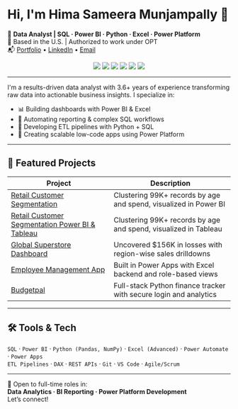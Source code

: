 # Hi, I'm Hima Sameera Munjampally 👋

🎯 **Data Analyst | SQL · Power BI · Python · Excel · Power Platform**  
📍 Based in the U.S. | Authorized to work under OPT  
📬 [Portfolio](https://himasameera.netlify.app) • [LinkedIn](https://www.linkedin.com/in/hima-sameera-munjampally-16893b171) • [Email](mailto:sameeramunjampally0235@gmail.com)
<p align="center">
  <img src="https://img.shields.io/badge/SQL-MySQL%20%7C%20SQL%20Server-blue?logo=mysql&logoColor=white"/>
  <img src="https://img.shields.io/badge/Power%20BI-Reporting-yellow?logo=powerbi&logoColor=white"/>
  <img src="https://img.shields.io/badge/Python-Data%20Processing-green?logo=python&logoColor=white"/>
  <img src="https://img.shields.io/badge/Excel-Advanced%20Analysis-brightgreen?logo=microsoft-excel&logoColor=white"/>
  <img src="https://img.shields.io/badge/Power%20Apps-Low%20Code-purple?logo=microsoft&logoColor=white"/>
  <img src="https://img.shields.io/badge/Power%20Automate-Workflow%20Automation-blue?logo=microsoft&logoColor=white"/>
</p>

---

I'm a results-driven data analyst with 3.6+ years of experience transforming raw data into actionable business insights. I specialize in:

- 📊 Building dashboards with Power BI & Excel  
- 🧠 Automating reporting & complex SQL workflows  
- 🔁 Developing ETL pipelines with Python + SQL  
- 🧩 Creating scalable low-code apps using Power Platform

---

## 📌 Featured Projects

| Project | Description |
|--------|-------------|
| [Retail Customer Segmentation](https://github.com/hmunjampally/Customer-Segmentation) | Clustering 99K+ records by age and spend, visualized in Power BI |
| [Retail Customer Segmentation Power BI & Tableau](https://github.com/hmunjampally/Retail-Customer-Segmentation-Dashboard-Dual-Implementation) | Clustering 99K+ records by age and spend, visualized in Tableau |
| [Global Superstore Dashboard](https://github.com/hmunjampally/PowerBI-Global-Superstore-Dashboard) | Uncovered $156K in losses with region-wise sales drilldowns |
| [Employee Management App](https://github.com/hmunjampally/Employee-Management-App) | Built in Power Apps with Excel backend and role-based views |
| [Budgetpal](https://github.com/hmunjampally/Budgetpal) | Full-stack Python finance tracker with secure login and analytics |

---

## 🛠 Tools & Tech

`SQL` · `Power BI` · `Python (Pandas, NumPy)` · `Excel (Advanced)` · `Power Automate` · `Power Apps`  
`ETL Pipelines` · `DAX` · `REST APIs` · `Git` · `VS Code` · `Agile/Scrum`

---

🔎 Open to full-time roles in:  
**Data Analytics · BI Reporting · Power Platform Development**  
Let’s connect!
